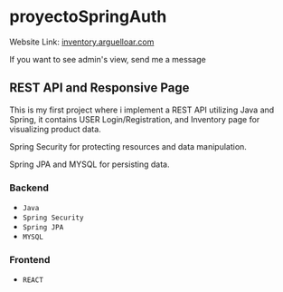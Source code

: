 # proyectoSpringAuth #

Website Link: [inventory.arguelloar.com](https://inventory.arguelloar.com)

If you want to see admin's view, send me a message

## REST API and Responsive Page  ##

This is my first project where i implement a REST API utilizing Java and Spring, it contains USER Login/Registration, and Inventory page for visualizing product data.

Spring Security for protecting resources and data manipulation.

Spring JPA and MYSQL for persisting data.

### Backend ###
- `Java`
- `Spring Security`
- `Spring JPA`
- `MYSQL`

### Frontend ###

- `REACT`

